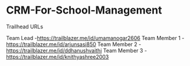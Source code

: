 # CRM-For-School-Management

Trailhead URLs

Team Lead -https://trailblazer.me/id/umamanogar2606
Team Member 1 - https://trailblazer.me/id/arjunsasi850
Team Member 2 - https://trailblazer.me/id/ddhanushvaithi
Team Member 3 - https://trailblazer.me/id/knithyashree2003
